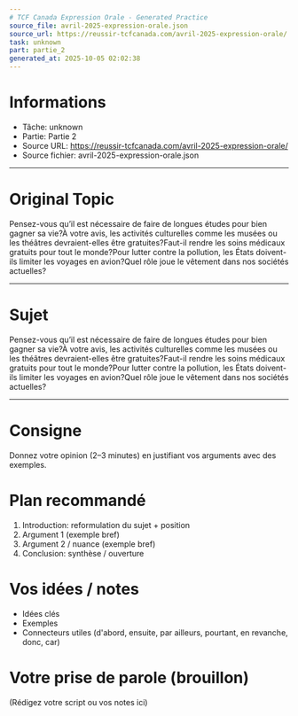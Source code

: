 ```yaml
---
# TCF Canada Expression Orale - Generated Practice
source_file: avril-2025-expression-orale.json
source_url: https://reussir-tcfcanada.com/avril-2025-expression-orale/
task: unknown
part: partie_2
generated_at: 2025-10-05 02:02:38
---
```


# Informations
- Tâche: unknown
- Partie: Partie 2
- Source URL: https://reussir-tcfcanada.com/avril-2025-expression-orale/
- Source fichier: avril-2025-expression-orale.json

---

# Original Topic
Pensez-vous qu’il est nécessaire de faire de longues études pour bien gagner sa vie?À votre avis, les activités culturelles comme les musées ou les théâtres devraient-elles être gratuites?Faut-il rendre les soins médicaux gratuits pour tout le monde?Pour lutter contre la pollution, les États doivent-ils limiter les voyages en avion?Quel rôle joue le vêtement dans nos sociétés actuelles?

---

# Sujet
Pensez-vous qu’il est nécessaire de faire de longues études pour bien gagner sa vie?À votre avis, les activités culturelles comme les musées ou les théâtres devraient-elles être gratuites?Faut-il rendre les soins médicaux gratuits pour tout le monde?Pour lutter contre la pollution, les États doivent-ils limiter les voyages en avion?Quel rôle joue le vêtement dans nos sociétés actuelles?

---
# Consigne
Donnez votre opinion (2–3 minutes) en justifiant vos arguments avec des exemples.

# Plan recommandé
1. Introduction: reformulation du sujet + position
2. Argument 1 (exemple bref)
3. Argument 2 / nuance (exemple bref)
4. Conclusion: synthèse / ouverture

# Vos idées / notes
- Idées clés
- Exemples
- Connecteurs utiles (d'abord, ensuite, par ailleurs, pourtant, en revanche, donc, car)

# Votre prise de parole (brouillon)
(Rédigez votre script ou vos notes ici)

